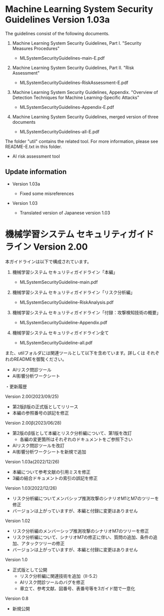 # Machine Learning System Security Guidelines Version 1.03a

The guidelines consist of the following documents.

1. Machine Learning System Security Guidelines, Part I. "Security Measures Procedures"
   - MLSystemSecurityGuidelines-main-E.pdf

2. Machine Learning System Security Guidelines, Part II. "Risk Assessment"
   - MLSystemSecurityGuidelines-RiskAssessment-E.pdf

3. Machine Learning System Security Guidelines, Appendix. "Overview of Detection Techniques for Machine Learning-Specific Attacks"
   - MLSystemSecurityGuidelines-Appendix-E.pdf

4. Machine Learning System Security Guidelines, merged version of three documents
   - MLSystemSecurityGuidelines-all-E.pdf

The folder "util" contains the related tool.
For more information, please see README-E.txt in this folder.

- AI risk assessment tool

## Update information

- Version 1.03a
  - Fixed some misreferences

- Version 1.03
  - Translated version of Japanese version 1.03

# 機械学習システム セキュリティガイドライン Version 2.00

本ガイドラインは以下で構成されています。

1. 機械学習システム セキュリティガイドライン「本編」
   - MLSystemSecurityGuideline-main.pdf

2. 機械学習システム セキュリティガイドライン「リスク分析編」
   - MLSystemSecurityGuideline-RiskAnalysis.pdf

3. 機械学習システム セキュリティガイドライン「付録：攻撃検知技術の概要」
   - MLSystemSecurityGuideline-Appendix.pdf

4. 機械学習システム セキュリティガイドライン全て
   - MLSystemSecurityGuideline-all.pdf

また、utilフォルダには関連ツールとして以下を含めています。詳しくは
それぞれのREADMEを御覧ください。

- AIリスク問診ツール
- AI影響分析ワークシート

・更新履歴

Version 2.00(2023/09/25)
   - 第2版β版の正式版としてリリース
   - 本編の参照番号の誤記を修正

Version 2.00β(2023/06/28)
   - 第2版のβ版として本編とリスク分析編について、第1版を改訂
     - 各編の変更箇所はそれぞれのドキュメントをご参照下さい
   - AIリスク問診ツールを改訂
   - AI影響分析ワークシートを新規で追加

Version 1.03a(2022/12/26)
   - 本編について参考文献の引用ミスを修正
   - 3編の結合ドキュメントの索引の誤記を修正

Version 1.03(2022/12/26)
   - リスク分析編についてメンバシップ推測攻撃のシナリオM1とM7のツリーを修正
   - バージョンは上がっていますが、本編と付録に変更はありません

Version 1.02
   - リスク分析編のメンバーシップ推測攻撃のシナリオM7のツリーを修正
   - リスク分析編について、シナリオM7の修正に伴い、質問の追加、条件の追加、アタックツリーの修正
   - バージョンは上がっていますが、本編と付録に変更はありません

Version 1.0
   - 正式版として公開
     - リスク分析編に関連技術を追加（II-5.2）
     - AIリスク問診ツールのバグを修正
     - 章立て、参考文献、図番号、表番号等を3ガイド間で一意化

Version 0.8
   - 新規公開
